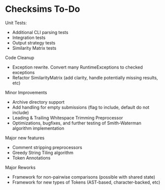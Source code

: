 Checksims To-Do
===============

Unit Tests:
- Additional CLI parsing tests
- Integration tests
- Output strategy tests
- Similarity Matrix tests

Code Cleanup
- Exception rewrite. Convert many RuntimeExceptions to checked exceptions
- Refactor SimilarityMatrix (add clarity, handle potentially missing results, etc)

Minor Improvements
- Archive directory support
- Add handling for empty submissions (flag to include, default do not include)
- Leading & Trailing Whitespace Trimming Preprocessor
- Optimizations, bugfixes, and further testing of Smith-Waterman algorithm implementation

Major new features
- Comment stripping preprocessors
- Greedy String Tiling algorithm
- Token Annotations

Major Reworks
- Framework for non-pairwise comparisons (possible with shared state)
- Framework for new types of Tokens (AST-based, character-backed, etc)
